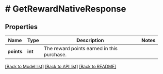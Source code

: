 # # GetRewardNativeResponse

## Properties

Name | Type | Description | Notes
------------ | ------------- | ------------- | -------------
**points** | **int** | The reward points earned in this purchase. |

[[Back to Model list]](../../README.md#models) [[Back to API list]](../../README.md#endpoints) [[Back to README]](../../README.md)
